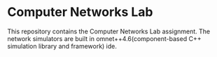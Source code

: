# Computer Networks Lab
This repository contains the Computer Networks Lab assignment. The network simulators are built in omnet++4.6(component-based C++ simulation library and framework) ide.  
